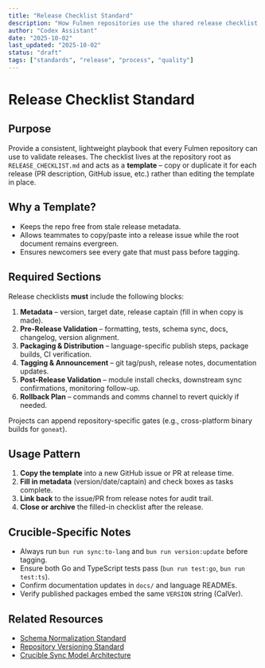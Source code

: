 ```yaml
---
title: "Release Checklist Standard"
description: "How Fulmen repositories use the shared release checklist template"
author: "Codex Assistant"
date: "2025-10-02"
last_updated: "2025-10-02"
status: "draft"
tags: ["standards", "release", "process", "quality"]
---
```


# Release Checklist Standard

## Purpose

Provide a consistent, lightweight playbook that every Fulmen repository can use to validate releases. The checklist lives at the repository root as `RELEASE_CHECKLIST.md` and acts as a **template** – copy or duplicate it for each release (PR description, GitHub issue, etc.) rather than editing the template in place.

## Why a Template?

- Keeps the repo free from stale release metadata.
- Allows teammates to copy/paste into a release issue while the root document remains evergreen.
- Ensures newcomers see every gate that must pass before tagging.

## Required Sections

Release checklists **must** include the following blocks:

1. **Metadata** – version, target date, release captain (fill in when copy is made).
2. **Pre-Release Validation** – formatting, tests, schema sync, docs, changelog, version alignment.
3. **Packaging & Distribution** – language-specific publish steps, package builds, CI verification.
4. **Tagging & Announcement** – git tag/push, release notes, documentation updates.
5. **Post-Release Validation** – module install checks, downstream sync confirmations, monitoring follow-up.
6. **Rollback Plan** – commands and comms channel to revert quickly if needed.

Projects can append repository-specific gates (e.g., cross-platform binary builds for `goneat`).

## Usage Pattern

1. **Copy the template** into a new GitHub issue or PR at release time.
2. **Fill in metadata** (version/date/captain) and check boxes as tasks complete.
3. **Link back** to the issue/PR from release notes for audit trail.
4. **Close or archive** the filled-in checklist after the release.

## Crucible-Specific Notes

- Always run `bun run sync:to-lang` and `bun run version:update` before tagging.
- Ensure both Go and TypeScript tests pass (`bun run test:go`, `bun run test:ts`).
- Confirm documentation updates in `docs/` and language READMEs.
- Verify published packages embed the same `VERSION` string (CalVer).

## Related Resources

- [Schema Normalization Standard](schema-normalization.md)
- [Repository Versioning Standard](repository-versioning.md)
- [Crucible Sync Model Architecture](../architecture/sync-model.md)
